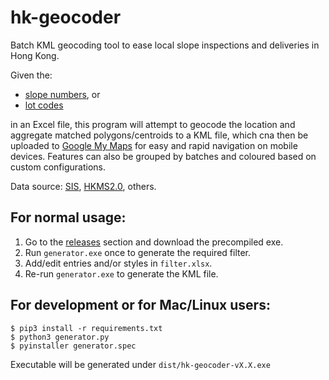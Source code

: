 # hk-geocoder
Batch KML geocoding tool to ease local slope inspections and deliveries in Hong Kong.

Given the:
- [slope numbers](https://hkss.cedd.gov.hk/hkss/en/home/index.html), or
- [lot codes](https://www.landreg.gov.hk/en/public/si_web.htm)

in an Excel file, this program will attempt to geocode the location and aggregate matched polygons/centroids to a KML file, which cna then be uploaded to [Google My Maps](https://www.google.com/maps/d/) for easy and rapid navigation on mobile devices. Features can also be grouped by batches and coloured based on custom configurations.

Data source: [SIS](https://hkss.cedd.gov.hk/hkss/en/facts-and-figures/slope-information-system/sis/index.html), [HKMS2.0](https://www.hkmapservice.gov.hk/OneStopSystem/map-search), others.

## For normal usage:
1. Go to the [releases](https://github.com/cathaypacific8747/hk-geocoder/releases) section and download the precompiled exe.
2. Run `generator.exe` once to generate the required filter.
3. Add/edit entries and/or styles in `filter.xlsx`.
4. Re-run `generator.exe` to generate the KML file.


## For development or for Mac/Linux users:
```
$ pip3 install -r requirements.txt
$ python3 generator.py
$ pyinstaller generator.spec
```
Executable will be generated under `dist/hk-geocoder-vX.X.exe`